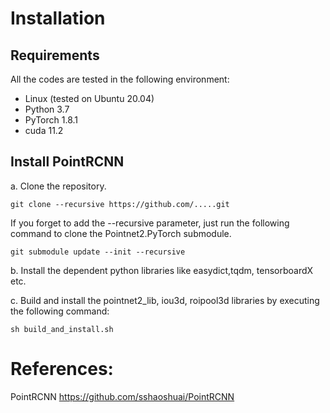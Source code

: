 # Installation

## Requirements

All the codes are tested in the following environment:

- Linux (tested on Ubuntu 20.04)
- Python 3.7
- PyTorch 1.8.1
- cuda 11.2

## Install PointRCNN

a. Clone the repository.

`git clone --recursive https://github.com/.....git`

If you forget to add the --recursive parameter, just run the following command to clone the Pointnet2.PyTorch submodule.

`git submodule update --init --recursive`

b. Install the dependent python libraries like easydict,tqdm, tensorboardX etc.

c. Build and install the pointnet2_lib, iou3d, roipool3d libraries by executing the following command:

`sh build_and_install.sh`

# References:
PointRCNN https://github.com/sshaoshuai/PointRCNN
